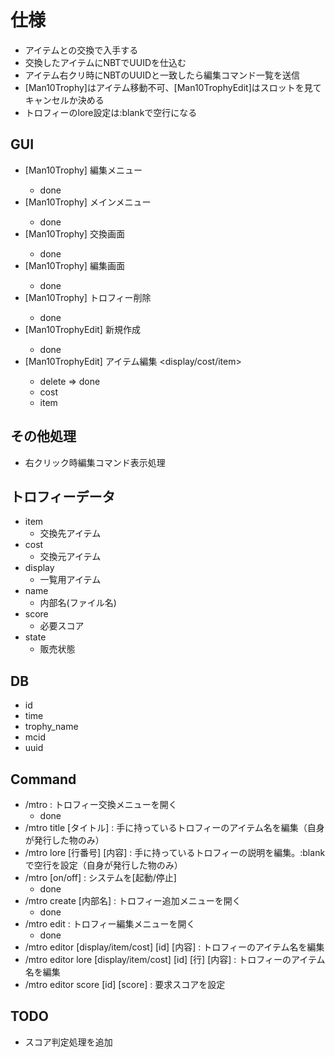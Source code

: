 # 仕様

* アイテムとの交換で入手する
* 交換したアイテムにNBTでUUIDを仕込む
* アイテム右クリ時にNBTのUUIDと一致したら編集コマンド一覧を送信
* [Man10Trophy]はアイテム移動不可、[Man10TrophyEdit]はスロットを見てキャンセルか決める
* トロフィーのlore設定は:blankで空行になる

## GUI

* [Man10Trophy] 編集メニュー <page>
  * done
* [Man10Trophy] メインメニュー <page>
  * done
* [Man10Trophy] 交換画面 <id>
  * done
* [Man10Trophy] 編集画面 <id>
  * done
* [Man10Trophy] トロフィー削除 <id>
  * done
* [Man10TrophyEdit] 新規作成 <id>
  * done
* [Man10TrophyEdit] アイテム編集 <display/cost/item> <id>
  * delete => done
  * cost
  * item

## その他処理

* 右クリック時編集コマンド表示処理

## トロフィーデータ

* item
  * 交換先アイテム
* cost
  * 交換元アイテム
* display
  * 一覧用アイテム
* name
  * 内部名(ファイル名)
* score
  * 必要スコア
* state
  * 販売状態

## DB

* id
* time
* trophy_name
* mcid
* uuid

## Command

* /mtro : トロフィー交換メニューを開く
  * done
* /mtro title [タイトル] : 手に持っているトロフィーのアイテム名を編集（自身が発行した物のみ）
* /mtro lore [行番号] [内容] : 手に持っているトロフィーの説明を編集。:blankで空行を設定（自身が発行した物のみ）
* /mtro [on/off] : システムを[起動/停止]
  * done
* /mtro create [内部名] : トロフィー追加メニューを開く
  * done
* /mtro edit : トロフィー編集メニューを開く
  * done
* /mtro editor [display/item/cost] [id] [内容] : トロフィーのアイテム名を編集
* /mtro editor lore [display/item/cost] [id] [行] [内容] : トロフィーのアイテム名を編集
* /mtro editor score [id] [score] : 要求スコアを設定

## TODO

* スコア判定処理を追加